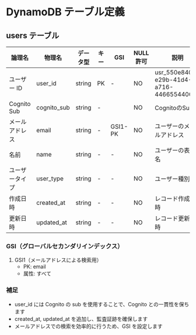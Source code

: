 # DynamoDB テーブル定義

## users テーブル

| 論理名         | 物理名     | データ型 | キー | GSI     | NULL 許可 | 説明                     |
| -------------- | ---------- | -------- | ---- | ------- | --------- | ------------------------ |
| ユーザー ID    | user_id    | string   | PK   | -       | NO        | usr_550e8400-e29b-41d4-a716-446655440000       |
| Cognito Sub | cognito_sub      | string   | -    |  | NO        | CognitoのSub |
| メールアドレス | email      | string   | -    | GSI1-PK | NO        | ユーザーのメールアドレス |
| 名前           | name       | string   | -    | -       | NO        | ユーザーの表示名         |
| ユーザータイプ | user_type  | string   | -    | -       | NO        | ユーザー種別             |
| 作成日時       | created_at | string   | -    | -       | NO        | レコード作成日時         |
| 更新日時       | updated_at | string   | -    | -       | NO        | レコード更新日時         |

### GSI（グローバルセカンダリインデックス）

1. GSI1（メールアドレスによる検索用）
   - PK: email
   - 属性: すべて

### 補足

- user_id には Cognito の sub を使用することで、Cognito との一貫性を保ちます
- created_at, updated_at を追加し、監査証跡を確保します
- メールアドレスでの検索を効率的に行うため、GSI を設定します
